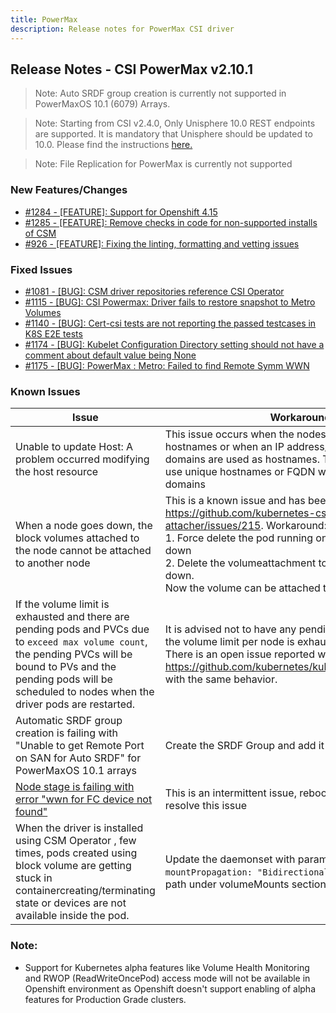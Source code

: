 ```yaml
---
title: PowerMax
description: Release notes for PowerMax CSI driver
---
```


## Release Notes - CSI PowerMax v2.10.1

>Note: Auto SRDF group creation is currently not supported in PowerMaxOS 10.1 (6079) Arrays.

> Note: Starting from CSI v2.4.0, Only Unisphere 10.0 REST endpoints are supported. It is mandatory that Unisphere should be updated to 10.0. Please find the instructions [here.](https://dl.dell.com/content/manual34878027-dell-unisphere-for-powermax-10-0-0-installation-guide.pdf?language=en-us&ps=true)

>Note: File Replication for PowerMax is currently not supported 





### New Features/Changes

- [#1284 - [FEATURE]: Support for Openshift 4.15](https://github.com/dell/csm/issues/1284)
- [#1285 - [FEATURE]: Remove checks in code for non-supported installs of CSM](https://github.com/dell/csm/issues/1285)
- [#926 - [FEATURE]: Fixing the linting, formatting and vetting issues](https://github.com/dell/csm/issues/926)

### Fixed Issues

- [#1081 - [BUG]: CSM driver repositories reference CSI Operator](https://github.com/dell/csm/issues/1081)
- [#1115 - [BUG]: CSI Powermax: Driver fails to restore snapshot to Metro Volumes](https://github.com/dell/csm/issues/1115)
- [#1140 - [BUG]: Cert-csi tests are not reporting the passed testcases in K8S E2E tests ](https://github.com/dell/csm/issues/1140)
- [#1174 - [BUG]: Kubelet Configuration Directory setting should not have a comment about default value being None](https://github.com/dell/csm/issues/1174)
- [#1175 - [BUG]: PowerMax : Metro: Failed to find Remote Symm WWN](https://github.com/dell/csm/issues/1175)

### Known Issues

| Issue | Workaround |
|-------|------------|
| Unable to update Host: A problem occurred modifying the host resource | This issue occurs when the nodes do not have unique hostnames or when an IP address/FQDN with same sub-domains are used as hostnames. The workaround is to use unique hostnames or FQDN with unique sub-domains|
| When a node goes down, the block volumes attached to the node cannot be attached to another node | This is a known issue and has been reported at https://github.com/kubernetes-csi/external-attacher/issues/215. Workaround: <br /> 1. Force delete the pod running on the node that went down <br /> 2. Delete the volumeattachment to the node that went down. <br /> Now the volume can be attached to the new node |
| If the volume limit is exhausted and there are pending pods and PVCs due to `exceed max volume count`, the pending PVCs will be bound to PVs and the pending pods will be scheduled to nodes when the driver pods are restarted. | It is advised not to have any pending pods or PVCs once the volume limit per node is exhausted on a CSI Driver. There is an open issue reported with kubenetes at https://github.com/kubernetes/kubernetes/issues/95911 with the same behavior. |
| Automatic SRDF group creation is failing with "Unable to get Remote Port on SAN for Auto SRDF" for PowerMaxOS 10.1 arrays | Create the SRDF Group and add it to the storage class |
| [Node stage is failing with error "wwn for FC device not found"](https://github.com/dell/csm/issues/1070)| This is an intermittent issue, rebooting the node will resolve this issue |
| When the driver is installed using CSM Operator , few times, pods created using block volume are getting stuck in containercreating/terminating state or devices are not available inside the pod. | Update the daemonset with parameter `mountPropagation: "Bidirectional"` for volumedevices-path under volumeMounts section.|
### Note:

- Support for Kubernetes alpha features like Volume Health Monitoring and RWOP (ReadWriteOncePod) access mode will not be available in Openshift environment as Openshift doesn't support enabling of alpha features for Production Grade clusters.
